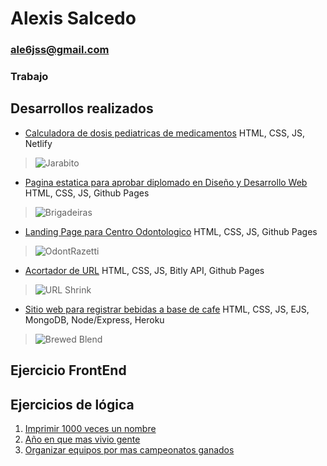 # Alexis Salcedo

### ale6jss@gmail.com

### Trabajo

## Desarrollos realizados
* [Calculadora de dosis pediatricas de medicamentos](https://jarabito-build.netlify.app/) HTML, CSS, JS, Netlify
> ![Jarabito](https://res.cloudinary.com/dogcmulpu/image/upload/c_thumb,w_100,g_face/v1621473622/coffee/jarabito_mlbkuy.png)
* [Pagina estatica para aprobar diplomado en Diseño y Desarrollo Web](https://alexisss1928.github.io/brigadeiras/productos.html) HTML, CSS, JS, Github Pages
> ![Brigadeiras](https://res.cloudinary.com/dogcmulpu/image/upload/c_thumb,w_200,g_face/v1621474003/coffee/brigadeiras_oqnupb.png)
* [Landing Page para Centro Odontologico](https://alexisss1928.github.io/odontrazetti/index.html) HTML, CSS, JS, Github Pages
> ![OdontRazetti](https://res.cloudinary.com/dogcmulpu/image/upload/c_fill,g_face,w_200/v1621474848/coffee/cor_tc1sqx.png)
* [Acortador de URL](https://alexisss1928.github.io/URLshortener/) HTML, CSS, JS, Bitly API, Github Pages
> ![URL Shrink](https://res.cloudinary.com/dogcmulpu/image/upload/c_thumb,w_200,g_face/v1621473873/coffee/shrink_xfcpj6.png)
* [Sitio web para registrar bebidas a base de cafe](http://brewedblend.herokuapp.com/) HTML, CSS, JS, EJS, MongoDB, Node/Express, Heroku
> ![Brewed Blend](https://res.cloudinary.com/dogcmulpu/image/upload/c_thumb,w_200,g_face/v1621474031/coffee/coffee_gsgcot.png)

## Ejercicio FrontEnd

## Ejercicios de lógica
1. [Imprimir 1000 veces un nombre](https://codepen.io/alexisss1928/pen/dyvOaMK)
2. [Año en que mas vivio gente](https://codepen.io/alexisss1928/pen/ExWNGpN)
3. [Organizar equipos por mas campeonatos ganados](https://codepen.io/alexisss1928/pen/ExWNGpN)
